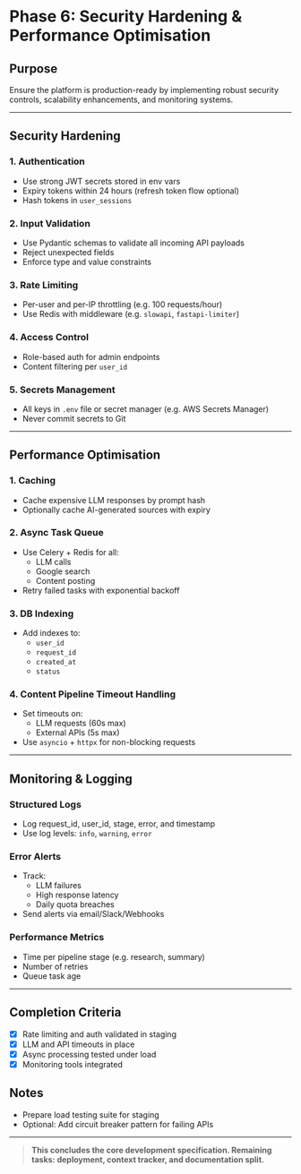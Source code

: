 # Phase 6: Security Hardening & Performance Optimisation

## Purpose
Ensure the platform is production-ready by implementing robust security controls, scalability enhancements, and monitoring systems.

---

## Security Hardening

### 1. Authentication
- Use strong JWT secrets stored in env vars
- Expiry tokens within 24 hours (refresh token flow optional)
- Hash tokens in `user_sessions`

### 2. Input Validation
- Use Pydantic schemas to validate all incoming API payloads
- Reject unexpected fields
- Enforce type and value constraints

### 3. Rate Limiting
- Per-user and per-IP throttling (e.g. 100 requests/hour)
- Use Redis with middleware (e.g. `slowapi`, `fastapi-limiter`)

### 4. Access Control
- Role-based auth for admin endpoints
- Content filtering per `user_id`

### 5. Secrets Management
- All keys in `.env` file or secret manager (e.g. AWS Secrets Manager)
- Never commit secrets to Git

---

## Performance Optimisation

### 1. Caching
- Cache expensive LLM responses by prompt hash
- Optionally cache AI-generated sources with expiry

### 2. Async Task Queue
- Use Celery + Redis for all:
  - LLM calls
  - Google search
  - Content posting
- Retry failed tasks with exponential backoff

### 3. DB Indexing
- Add indexes to:
  - `user_id`
  - `request_id`
  - `created_at`
  - `status`

### 4. Content Pipeline Timeout Handling
- Set timeouts on:
  - LLM requests (60s max)
  - External APIs (5s max)
- Use `asyncio` + `httpx` for non-blocking requests

---

## Monitoring & Logging

### Structured Logs
- Log request_id, user_id, stage, error, and timestamp
- Use log levels: `info`, `warning`, `error`

### Error Alerts
- Track:
  - LLM failures
  - High response latency
  - Daily quota breaches
- Send alerts via email/Slack/Webhooks

### Performance Metrics
- Time per pipeline stage (e.g. research, summary)
- Number of retries
- Queue task age

---

## Completion Criteria
- [x] Rate limiting and auth validated in staging
- [x] LLM and API timeouts in place
- [x] Async processing tested under load
- [x] Monitoring tools integrated

## Notes
- Prepare load testing suite for staging
- Optional: Add circuit breaker pattern for failing APIs

---

> **This concludes the core development specification. Remaining tasks: deployment, context tracker, and documentation split.**